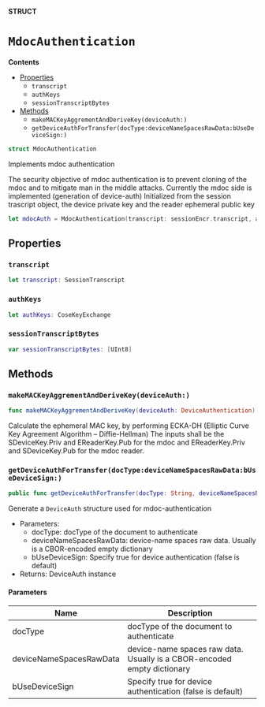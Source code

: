 **STRUCT**

# `MdocAuthentication`

**Contents**

- [Properties](#properties)
  - `transcript`
  - `authKeys`
  - `sessionTranscriptBytes`
- [Methods](#methods)
  - `makeMACKeyAggrementAndDeriveKey(deviceAuth:)`
  - `getDeviceAuthForTransfer(docType:deviceNameSpacesRawData:bUseDeviceSign:)`

```swift
struct MdocAuthentication
```

Implements mdoc authentication

The security objective of mdoc authentication is to prevent cloning of the mdoc and to mitigate man in the middle attacks.
Currently the mdoc side is implemented (generation of device-auth)
Initialized from the session trascript object, the device private key and the reader ephemeral public key 

```swift
let mdocAuth = MdocAuthentication(transcript: sessionEncr.transcript, authKeys: authKeys)
```

## Properties
### `transcript`

```swift
let transcript: SessionTranscript
```

### `authKeys`

```swift
let authKeys: CoseKeyExchange
```

### `sessionTranscriptBytes`

```swift
var sessionTranscriptBytes: [UInt8]
```

## Methods
### `makeMACKeyAggrementAndDeriveKey(deviceAuth:)`

```swift
func makeMACKeyAggrementAndDeriveKey(deviceAuth: DeviceAuthentication) throws -> SymmetricKey?
```

Calculate the ephemeral MAC key, by performing ECKA-DH (Elliptic Curve Key Agreement Algorithm – Diffie-Hellman)
The inputs shall be the SDeviceKey.Priv and EReaderKey.Pub for the mdoc and EReaderKey.Priv and SDeviceKey.Pub for the mdoc reader.

### `getDeviceAuthForTransfer(docType:deviceNameSpacesRawData:bUseDeviceSign:)`

```swift
public func getDeviceAuthForTransfer(docType: String, deviceNameSpacesRawData: [UInt8], bUseDeviceSign: Bool = false) throws -> DeviceAuth?
```

Generate a ``DeviceAuth`` structure used for mdoc-authentication
- Parameters:
  - docType: docType of the document to authenticate
  - deviceNameSpacesRawData: device-name spaces raw data. Usually is a CBOR-encoded empty dictionary
  - bUseDeviceSign: Specify true for device authentication (false is default)
- Returns: DeviceAuth instance

#### Parameters

| Name | Description |
| ---- | ----------- |
| docType | docType of the document to authenticate |
| deviceNameSpacesRawData | device-name spaces raw data. Usually is a CBOR-encoded empty dictionary |
| bUseDeviceSign | Specify true for device authentication (false is default) |